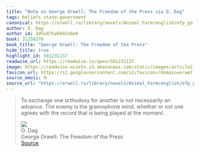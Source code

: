 ```yaml
---
title: "Note on George Orwell: The Freedom of the Press via O. Dag"
tags: beliefs state-government
canonical: https://orwell.ru/library/novels/Animal_Farm/english/efp_go
author: O. Dag
author_id: 3d5e87ba6692e8e8
book: 31250378
book_title: "George Orwell: The Freedom of the Press"
hide_title: true
highlight_id: 581231137
readwise_url: https://readwise.io/open/581231137
image: https://readwise-assets.s3.amazonaws.com/static/images/article2.74d541386bbf.png
favicon_url: https://s2.googleusercontent.com/s2/favicons?domain=orwell.ru
source_emoji: 🌐
source_url: "https://orwell.ru/library/novels/Animal_Farm/english/efp_go#:~:text=To%20exchange%20one,at%20the%20moment."
---
```


> To exchange one orthodoxy for another is not necessarily an advance. The enemy is the gramophone mind, whether or not one agrees with the record that is being played at the moment.
> <div class="quoteback-footer"><div class="quoteback-avatar"><img class="mini-favicon" src="https://s2.googleusercontent.com/s2/favicons?domain=orwell.ru"></div><div class="quoteback-metadata"><div class="metadata-inner"><span style="display:none">FROM:</span><div aria-label="O. Dag" class="quoteback-author"> O. Dag</div><div aria-label="George Orwell: The Freedom of the Press" class="quoteback-title"> George Orwell: The Freedom of the Press</div></div></div><div class="quoteback-backlink"><a target="_blank" aria-label="go to the full text of this quotation" rel="noopener" href="https://orwell.ru/library/novels/Animal_Farm/english/efp_go#:~:text=To%20exchange%20one,at%20the%20moment." class="quoteback-arrow"> Source</a></div></div>